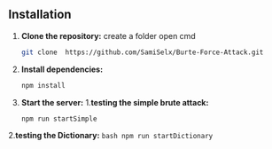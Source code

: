 ## Installation

1. **Clone the repository:**
create a folder
open cmd
   ```bash
   git clone  https://github.com/SamiSelx/Burte-Force-Attack.git 
    ```

3. **Install dependencies:**
   ```bash
   npm install
   ```

4. **Start the server:**
   1.**testing the simple brute attack:**
      ```bash
   npm run startSimple
      ```
      
  2.**testing the Dictionary:**
     ```bash
   npm run startDictionary
      ```

